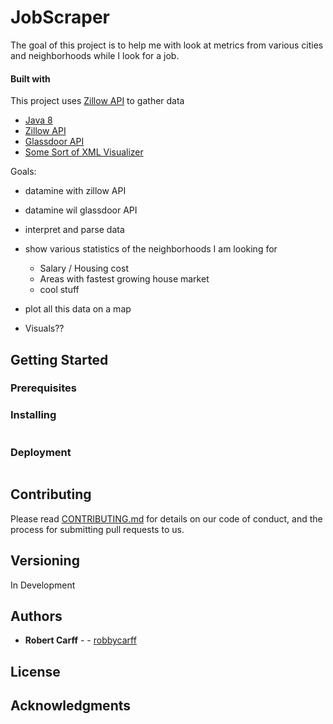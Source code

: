 # JobScraper
The goal of this project is to help me with look at metrics from various cities and neighborhoods while I look for a job.



#### Built with
This project uses [Zillow API](https://www.zillow.com/howto/api/APIOverview.htm) to gather data

* [Java 8](https://www.oracle.com/technetwork/java/javase/overview/java8-2100321.html)
* [Zillow API](https://www.zillow.com/howto/api/APIOverview.htm)
* [Glassdoor API](https://www.glassdoor.com/developer/index.htm)
* [Some Sort of XML Visualizer]()

Goals:
- datamine with zillow API
- datamine wil glassdoor API
- interpret and parse data
- show various statistics of the neighborhoods I am looking for
  - Salary / Housing cost
  - Areas with fastest growing house market
  - cool stuff
- plot all this data on a map

- Visuals??

## Getting Started


### Prerequisites


### Installing

```
```
### Deployment

```

```

## Contributing

Please read [CONTRIBUTING.md]() for details on our code of conduct, and the process for submitting pull requests to us.

## Versioning
In Development

## Authors

* **Robert Carff** - - [robbycarff](https://github.com/robbycarff)

## License

## Acknowledgments


